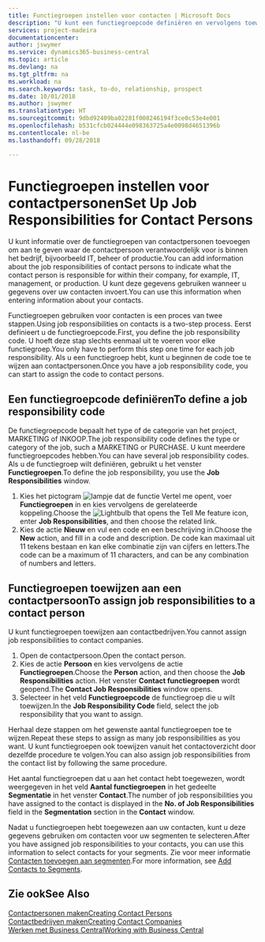```yaml
---
title: Functiegroepen instellen voor contacten | Microsoft Docs
description: "U kunt een functiegroepcode definiëren en vervolgens toewijzen aan een contact om de taken aan te geven waarvoor uw contact verantwoordelijk is in hun bedrijf, bijvoorbeeld, IT of productie."
services: project-madeira
documentationcenter: 
author: jswymer
ms.service: dynamics365-business-central
ms.topic: article
ms.devlang: na
ms.tgt_pltfrm: na
ms.workload: na
ms.search.keywords: task, to-do, relationship, prospect
ms.date: 10/01/2018
ms.author: jswymer
ms.translationtype: HT
ms.sourcegitcommit: 9dbd92409ba02281f008246194f3ce0c53e4e001
ms.openlocfilehash: b531cfcb024444e098363725a4e0098d4651396b
ms.contentlocale: nl-be
ms.lasthandoff: 09/28/2018

---
```

# <a name="set-up-job-responsibilities-for-contact-persons"></a><span data-ttu-id="4a356-103">Functiegroepen instellen voor contactpersonen</span><span class="sxs-lookup"><span data-stu-id="4a356-103">Set Up Job Responsibilities for Contact Persons</span></span>
<span data-ttu-id="4a356-104">U kunt informatie over de functiegroepen van contactpersonen toevoegen om aan te geven waar de contactpersoon verantwoordelijk voor is binnen het bedrijf, bijvoorbeeld IT, beheer of productie.</span><span class="sxs-lookup"><span data-stu-id="4a356-104">You can add information about the job responsibilities of contact persons to indicate what the contact person is responsible for within their company, for example, IT, management, or production.</span></span> <span data-ttu-id="4a356-105">U kunt deze gegevens gebruiken wanneer u gegevens over uw contacten invoert.</span><span class="sxs-lookup"><span data-stu-id="4a356-105">You can use this information when entering information about your contacts.</span></span>

<span data-ttu-id="4a356-106">Functiegroepen gebruiken voor contacten is een proces van twee stappen.</span><span class="sxs-lookup"><span data-stu-id="4a356-106">Using job responsibilities on contacts is a two-step process.</span></span> <span data-ttu-id="4a356-107">Eerst definieert u de functiegroepcode.</span><span class="sxs-lookup"><span data-stu-id="4a356-107">First, you define the job responsibility code.</span></span> <span data-ttu-id="4a356-108">U hoeft deze stap slechts eenmaal uit te voeren voor elke functiegroep.</span><span class="sxs-lookup"><span data-stu-id="4a356-108">You only have to perform this step one time for each job responsibility.</span></span> <span data-ttu-id="4a356-109">Als u een functiegroep hebt, kunt u beginnen de code toe te wijzen aan contactpersonen.</span><span class="sxs-lookup"><span data-stu-id="4a356-109">Once you have a job responsibility code, you can start to assign the code to contact persons.</span></span>

## <a name="to-define-a-job-responsibility-code"></a><span data-ttu-id="4a356-110">Een functiegroepcode definiëren</span><span class="sxs-lookup"><span data-stu-id="4a356-110">To define a job responsibility code</span></span>
<span data-ttu-id="4a356-111">De functiegroepcode bepaalt het type of de categorie van het project, MARKETING of INKOOP.</span><span class="sxs-lookup"><span data-stu-id="4a356-111">The job responsibility code defines the type or category of the job, such a MARKETING or PURCHASE.</span></span> <span data-ttu-id="4a356-112">U kunt meerdere functiegroepcodes hebben.</span><span class="sxs-lookup"><span data-stu-id="4a356-112">You can have several job responsibility codes.</span></span> <span data-ttu-id="4a356-113">Als u de functiegroep wilt definiëren, gebruikt u het venster **Functiegroepen**.</span><span class="sxs-lookup"><span data-stu-id="4a356-113">To define the job responsibility, you use the **Job Responsibilities** window.</span></span>

1. <span data-ttu-id="4a356-114">Kies het pictogram ![lampje dat de functie Vertel me opent](media/ui-search/search_small.png "Vertel me wat u wilt doen"), voer **Functiegroepen** in en kies vervolgens de gerelateerde koppeling.</span><span class="sxs-lookup"><span data-stu-id="4a356-114">Choose the ![Lightbulb that opens the Tell Me feature](media/ui-search/search_small.png "Tell me what you want to do") icon, enter **Job Responsibilities**, and then choose the related link.</span></span>
2. <span data-ttu-id="4a356-115">Kies de actie **Nieuw** en vul een code en een beschrijving in.</span><span class="sxs-lookup"><span data-stu-id="4a356-115">Choose the **New** action, and fill in a code and description.</span></span> <span data-ttu-id="4a356-116">De code kan maximaal uit 11 tekens bestaan en kan elke combinatie zijn van cijfers en letters.</span><span class="sxs-lookup"><span data-stu-id="4a356-116">The code can be a maximum of 11 characters, and can be any combination of numbers and letters.</span></span>

## <a name="to-assign-job-responsibilities-to-a-contact-person"></a><span data-ttu-id="4a356-117">Functiegroepen toewijzen aan een contactpersoon</span><span class="sxs-lookup"><span data-stu-id="4a356-117">To assign job responsibilities to a contact person</span></span>
<span data-ttu-id="4a356-118">U kunt functiegroepen toewijzen aan contactbedrijven.</span><span class="sxs-lookup"><span data-stu-id="4a356-118">You cannot assign job responsibilities to contact companies.</span></span>

1. <span data-ttu-id="4a356-119">Open de contactpersoon.</span><span class="sxs-lookup"><span data-stu-id="4a356-119">Open the contact person.</span></span>
2. <span data-ttu-id="4a356-120">Kies de actie **Persoon** en kies vervolgens de actie **Functiegroepen**.</span><span class="sxs-lookup"><span data-stu-id="4a356-120">Choose the **Person** action, and then choose the **Job Responsibilities** action.</span></span> <span data-ttu-id="4a356-121">Het venster **Contact functiegroepen** wordt geopend.</span><span class="sxs-lookup"><span data-stu-id="4a356-121">The **Contact Job Responsibilities** window opens.</span></span>
3. <span data-ttu-id="4a356-122">Selecteer in het veld **Functiegroepcode** de functiegroep die u wilt toewijzen.</span><span class="sxs-lookup"><span data-stu-id="4a356-122">In the **Job Responsibility Code** field, select the job responsibility that you want to assign.</span></span>

<span data-ttu-id="4a356-123">Herhaal deze stappen om het gewenste aantal functiegroepen toe te wijzen.</span><span class="sxs-lookup"><span data-stu-id="4a356-123">Repeat these steps to assign as many job responsibilities as you want.</span></span> <span data-ttu-id="4a356-124">U kunt functiegroepen ook toewijzen vanuit het contactoverzicht door dezelfde procedure te volgen.</span><span class="sxs-lookup"><span data-stu-id="4a356-124">You can also assign job responsibilities from the contact list by following the same procedure.</span></span>

<span data-ttu-id="4a356-125">Het aantal functiegroepen dat u aan het contact hebt toegewezen, wordt weergegeven in het veld **Aantal functiegroepen** in het gedeelte **Segmentatie** in het venster **Contact**.</span><span class="sxs-lookup"><span data-stu-id="4a356-125">The number of job responsibilities you have assigned to the contact is displayed in the **No. of Job Responsibilities** field in the **Segmentation** section in the **Contact** window.</span></span>

<span data-ttu-id="4a356-126">Nadat u functiegroepen hebt toegewezen aan uw contacten, kunt u deze gegevens gebruiken om contacten voor uw segmenten te selecteren.</span><span class="sxs-lookup"><span data-stu-id="4a356-126">After you have assigned job responsibilities to your contacts, you can use this information to select contacts for your segments.</span></span> <span data-ttu-id="4a356-127">Zie voor meer informatie [Contacten toevoegen aan segmenten](marketing-add-contact-segment.md).</span><span class="sxs-lookup"><span data-stu-id="4a356-127">For more information, see [Add Contacts to Segments](marketing-add-contact-segment.md).</span></span>

## <a name="see-also"></a><span data-ttu-id="4a356-128">Zie ook</span><span class="sxs-lookup"><span data-stu-id="4a356-128">See Also</span></span>
[<span data-ttu-id="4a356-129">Contactpersonen maken</span><span class="sxs-lookup"><span data-stu-id="4a356-129">Creating Contact Persons</span></span>](marketing-create-contact-persons.md)  
[<span data-ttu-id="4a356-130">Contactbedrijven maken</span><span class="sxs-lookup"><span data-stu-id="4a356-130">Creating Contact Companies</span></span>](marketing-create-contact-companies.md)  
[<span data-ttu-id="4a356-131">Werken met Business Central</span><span class="sxs-lookup"><span data-stu-id="4a356-131">Working with Business Central</span></span>](ui-work-product.md)


